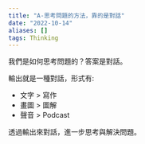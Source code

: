 ```yaml
---
title: "A-思考問題的方法，靠的是對話"
date: "2022-10-14"
aliases: []
tags: Thinking
---
```


我們是如何思考問題的？答案是對話。

輸出就是一種對話，形式有:
- 文字 > 寫作
- 畫圖 > 圖解
- 聲音 > Podcast

透過輸出來對話，進一步思考與解決問題。